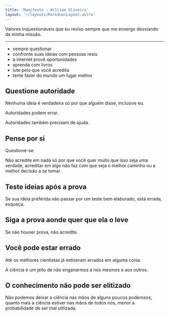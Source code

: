 ```yaml
---
title: 'Manifesto - William Oliveira'
layout: '~/layouts/MarkdownLayout.astro'
---
```


Valores inquestionáveis que eu reviso sempre que me enxergo desviando da minha missão.

---

- sempre questionar
- confronte suas ideias com pessoas reais
- a internet provê oportunidades
- aprenda com livros
- lute pelo que você acredita
- tente fazer do mundo um lugar melhor

## Questione autoridade

Nenhuma ideia é verdadeira só por que alguém disse, inclusive eu.

Autoridades podem errar.

Autoridades também precisam de ajuda.

## Pense por si

Questione-se.

Não acredite em nada só por que você quer muito que isso seja uma verdade, acreditar em algo não faz com que seja o melhor caminho ou a melhor decisão a se tomar.

## Teste ideias após a prova

Se sua ideia preferida não passar por um teste bem elaborado, está errada, esqueça.

## Siga a prova aonde quer que ela o leve

Se não houver prova, não acredite.

## Você pode estar errado

Até os melhores cientistas já estiveram errados em alguma coisa.

A ciência é um jeito de não enganarmos a nós mesmos e aos outros.

## O conhecimento não pode ser elitizado

Não podemos deixar a ciência nas mãos de alguns poucos poderosos, quanto mais a ciência estiver nas mãos de todos nós, menor a probabilidade de ser mal utilizada.
